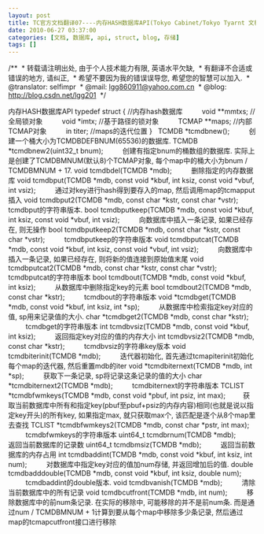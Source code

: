 ```yaml
---
layout: post
title: TC官方文档翻译07----内存HASH数据库API(Tokyo Cabinet/Tokyo Tyarnt 文档系列)
date: 2010-06-27 03:37:00
categories: [文档, 数据库, api, struct, blog, 存储]
tags: []
---
```

/**
 * 转载请注明出处, 由于个人技术能力有限, 英语水平欠缺,
 * 有翻译不合适或错误的地方, 请纠正,
 * 希望不要因为我的错误误导您, 希望您的智慧可以加入.
 * @translator: selfimpr
 * @mail: lgg860911@yahoo.com.cn
 * @blog: http://blog.csdn.net/lgg201
 */
 
 

内存HASH数据库API
typedef struct { //内存hash数据库
         void
**mmtxs; //全局锁对象
         void
*imtx; //基于路径的锁对象
         TCMAP
**maps; //内部TCMAP对象
         in
titer; //maps的迭代位置
}
 
TCMDB *tcmdbnew();
         创建一个桶大小为TCMDBDEFBNUM(65536)的数据库.
TCMDB *tcmdbnew2(uint32_t bnum);
         创建有指定bnum的桶数组的数据库. 实际上是创建了TCMDBMNUM(默认8)个TCMAP对象, 每个map中的桶大小为bnum / TCMDBMNUM +
17.
void tcmdbdel(TCMDB *mdb);
         删除指定的内存数据库
void tcmdbput(TCMDB *mdb, const void *kbuf,
int ksiz, const void *vbuf, int vsiz);
         通过对key进行hash得到要存入的map, 然后调用map的tcmapput插入
void tcmdbput2(TCMDB *mdb, const char
*kstr, const char *vstr);
         tcmdbput的字符串版本.
bool tcmdbputkeep(TCMDB *mdb, const void
*kbuf, int ksiz, const void *vbuf, int vsiz);
         向数据库中插入一条记录, 如果已经存在, 则无操作
bool tcmdbputkeep2(TCMDB *mdb, const char
*kstr, const char *vstr);
         tcmdbputkeep的字符串版本
void tcmdbputcat(TCMDB *mdb, const void
*kbuf, int ksiz, const void *vbuf, int vsiz);
         向数据库中插入一条记录, 如果已经存在, 则将新的值连接到原始值末尾
void tcmdbputcat2(TCMDB *mdb, const char
*kstr, const char *vstr);
         tcmdbputcat的字符串版本
bool tcmdbout(TCMDB *mdb, const void *kbuf,
int ksiz);
         从数据库中删除指定key的元素
bool tcmdbout2(TCMDB *mdb, const char
*kstr);
         tcmdbout的字符串版本
void *tcmdbget(TCMDB *mdb, const void
*kbuf, int ksiz, int *sp);
         从数据库中检索指定key对应的值, sp用来记录值的大小.
char *tcmdbget2(TCMDB *mdb, const char
*kstr);
         tcmdbget的字符串版本
int tcmdbvsiz(TCMDB *mdb, const void *kbuf,
int ksiz);
         返回指定key对应的值的内存大小
int tcmdbvsiz2(TCMDB *mdb, const char
*kstr);
         tcmdbvsiz的字符串key版本
void tcmdbiterinit(TCMDB *mdb);
         迭代器初始化, 首先通过tcmapiterinit初始化每个map的迭代器, 然后重置mdb的iter
void *tcmdbiternext(TCMDB *mdb, int *sp);
         获取下一条记录, sp将记录这条记录的值的大小
char *tcmdbiternext2(TCMDB *mdb);
         tcmdbiternext的字符串版本
TCLIST *tcmdbfwmkeys(TCMDB *mdb, const void
*pbuf, int psiz, int max);
        获取当前数据库中所有和指定key(pbuf至pbuf+psiz的内存内容)相同(也就是说以指定key开头)的所有key, 如果指定max, 就只获取max个, 该匹配是逐个从8个map里去查找
TCLIST *tcmdbfwmkeys2(TCMDB *mdb, const
char *pstr, int max);
         tcmdbfwmkeys的字符串版本
uint64_t tcmdbrnum(TCMDB *mdb);
         返回当前数据库的记录数
uint64_t tcmdbmsiz(TCMDB *mdb);
         返回当前数据库的内存占用
int tcmdbaddint(TCMDB *mdb, const void
*kbuf, int ksiz, int num);
         对数据库中指定key对应的值加num存储, 并返回增加后的值.
double tcmdbadddouble(TCMDB *mdb, const
void *kbuf, int ksiz, double num);
         tcmdbaddint的double版本.
void tcmdbvanish(TCMDB *mdb);
         清除当前数据库中的所有记录
void tcmdbcutfront(TCMDB *mdb, int num);
         移除数据库中的前num条记录. 在实际的移除中, 可能移除的并不是前num条. 而是通过num / TCMDBMNUM + 1计算到要从每个map中移除多少条记录, 然后通过map的tcmapcutfront接口进行移除
 
